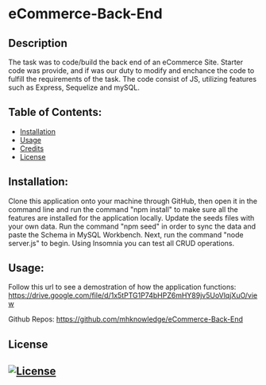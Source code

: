 # eCommerce-Back-End

## Description
The task was to code/build the back end of an eCommerce Site.  Starter code was provide, and if was our duty to modify and enchance the code to fulfill the requirements of the task.  The code consist of JS, utilizing features such as Express, Sequelize and mySQL.

## Table of Contents:
  * [Installation](#installation)
  * [Usage](#usage)
  * [Credits](#credits)
  * [License](#license)

  ## Installation:
  Clone this application onto your machine through GitHub, then open it in the command line and run the command "npm install" to make sure all the features are installed for the application locally. Update the seeds files with your own data. Run the command "npm seed" in order to sync the data and paste the Schema in MySQL Workbench. Next, run the command "node server.js" to begin. Using Insomnia you can test all CRUD operations.

  ## Usage:
  Follow this url to see a demostration of how the application functions:
  https://drive.google.com/file/d/1x5tPTG1P74bHPZ6mHY89jv5UoVlqjXuO/view

  Github Repos: https://github.com/mhknowledge/eCommerce-Back-End


## License
## [![License](https://img.shields.io/badge/License-MIT%202.0-blue.svg)](https://opensource.org/licenses/MIT)

